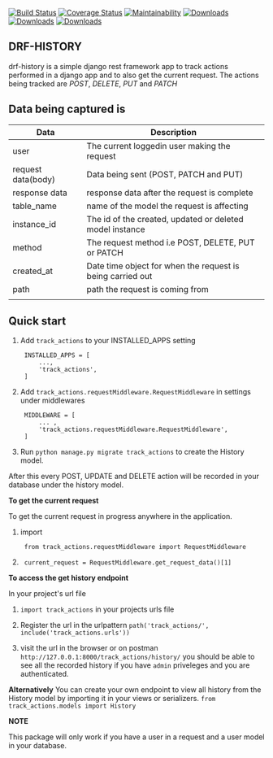 [![Build Status](https://travis-ci.org/kenneth051/drf-history.svg?branch=develop)](https://travis-ci.org/kenneth051/drf-history)  [![Coverage Status](https://coveralls.io/repos/github/kenneth051/django-track-actions/badge.svg?branch=develop)](https://coveralls.io/github/kenneth051/django-track-actions?branch=develop)   [![Maintainability](https://api.codeclimate.com/v1/badges/fc8a5a15c480d2ad117d/maintainability)](https://codeclimate.com/github/kenneth051/django-track-actions/maintainability)  [![Downloads](https://pepy.tech/badge/drf-history)](https://pepy.tech/project/drf-history)   [![Downloads](https://pepy.tech/badge/drf-history/month)](https://pepy.tech/project/drf-history/month)  [![Downloads](https://pepy.tech/badge/drf-history/week)](https://pepy.tech/project/drf-history/week) 


**DRF-HISTORY**
---------------------------------


drf-history is a simple django rest framework app to track actions performed in a django app and to also get the current request.
The actions being tracked are *POST*,  *DELETE*, *PUT* and *PATCH*

Data being captured is 
-----------------------
| Data | Description|
| --- | --- |
| user | The current loggedin user making the request|
| request data(body) | Data being sent (POST, PATCH and  PUT)|
| response data | response data after the request is complete |
| table_name | name of the model the request is affecting |
| instance_id | The id of the created, updated or deleted model instance |
| method | The request method i.e POST, DELETE, PUT or PATCH |
| created_at | Date time object for when the request is being carried out |
| path | path the request is coming from |
| | |


Quick start
-------------

1. Add `track_actions` to your INSTALLED_APPS setting

        INSTALLED_APPS = [
            ...,
            'track_actions',
        ]


2. Add `track_actions.requestMiddleware.RequestMiddleware` in settings under middlewares

        MIDDLEWARE = [
            ... ,
            'track_actions.requestMiddleware.RequestMiddleware',
        ]


3. Run `python manage.py migrate track_actions` to create the History model.

After this every POST, UPDATE and DELETE action will be recorded in your database under the history model.


**To get the current request**

To get the current request in progress anywhere in the application.

1. import 

        from track_actions.requestMiddleware import RequestMiddleware


2.      current_request = RequestMiddleware.get_request_data()[1]


**To access the get history endpoint**

In your project's url file

1. `import track_actions` in your projects urls file

2. Register the url in the urlpattern 
        `path('track_actions/', include('track_actions.urls'))`

3. visit the url in the browser or on postman
        `http://127.0.0.1:8000/track_actions/history/`
you should be able to see all the recorded history if you have `admin` priveleges and you are authenticated.


**Alternatively**
You can create your own endpoint to view all history from the History model by importing it in your views or serializers. 
        `from track_actions.models import History`


**NOTE**

This package will only work if you have a user in a request and a user model in your database.
